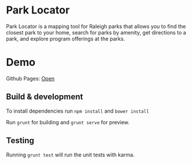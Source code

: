 # Park Locator

Park Locator is a mapping tool for Raleigh parks that allows you to find the closest park to your home, search for parks by amenity, get directions to a park, and explore program offerings at the parks.

# Demo

Github Pages: [Open](http://david-meza.github.io/park-locator/#/)

## Build & development

To install dependencies run `npm install` and `bower install`

Run `grunt` for building and `grunt serve` for preview.

## Testing

Running `grunt test` will run the unit tests with karma.
